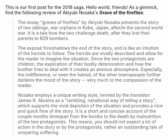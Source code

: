 This is our first post for the 2018 saga. Hello world, friends! As a gimmick, find the following review of Akiyuki Nosaka's **Grave of the fireflies**:

> The essay "graves of fireflies" by Akiyuki Nosaka presents the story of two siblings, war orphans in Kobe, Japan, after/in the second world war. It is a tale how the two challenge death, after they lost their parents to B29 bombers.
> 
> The exposé foreshadows the end of the story, and is like an intuition of the horrids to follow. The horrids are vividly described and allow for the reader to imagine the situation. Since the two protagonists are children, the explication of their bodily deterioration and how the brother tries to deal with it creates an anxious atmosphere. Especially, the indifference, or even the hatred, of the other townspeople further darkens the mood of the story -- very much to the compassion of the reader.
> 
> Nosaka employs a unique writing style, termed by the translator James R. Abrams as a "rambling, nanational way of telling a story", which supports the vivid depiction of the situation and provides a nice and quick flow of the story. It is a short and concise account of the couple months timespan from the bombs to the death by malnutrition of the two protagonists. This means, you should not expect a lot of action in the story or by the protagonists, rather an outstanding tale of unsparing suffering.
